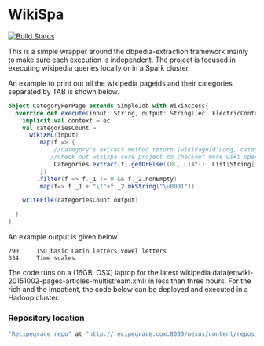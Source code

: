 WikiSpa
==========
	
[![Build Status](https://travis-ci.org/recipegrace/WikiSpa.svg?branch=master)](https://travis-ci.org/recipegrace/WikiSpa)

This is a simple wrapper around the dbpedia-extraction framework mainly to make sure each execution is independent.
The project is focused in executing wikipedia queries locally or in a Spark cluster.

An example to print out all the wikipedia pageids and their categories separated by TAB is shown below. 
```scala
object CategoryPerPage extends SimpleJob with WikiAccess{
  override def execute(input: String, output: String)(ec: ElectricContext)= {
    implicit val context = ec
    val categoriesCount =
      wikiXML(input)
        .map(f => {
             //Category's extract method return (wikiPageId:Long, categories:List[String])
            //Check out wikispa core project to checkout more wiki operations
             Categories.extract(f).getOrElse((0L, List(): List[String]))
         })
        .filter(f => f._1 != 0 && f._2.nonEmpty)
        .map(f=> f._1 + "\t"+f._2.mkString("\u0001"))

    writeFile(categoriesCount,output)

  }
}
```

An example output is given below.
```text
290     ISO basic Latin letters,Vowel letters
334     Time scales
```
  
The code runs on a (16GB, OSX) laptop for the latest wikipedia data(enwiki-20151002-pages-articles-multistream.xml) in less than three hours.
 For the rich and the impatient, the code below can be deployed and executed in a Hadoop cluster.    


<h3>Repository location </h3>

```scala  
"Recipegrace repo" at "http://recipegrace.com:8080/nexus/content/repositories/releases/"
```

